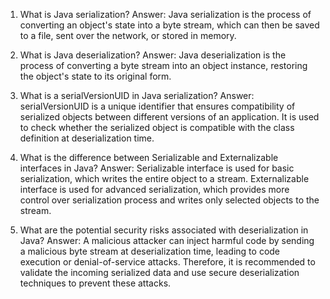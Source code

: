 1. What is Java serialization? 
Answer: Java serialization is the process of converting an object's state into a byte stream, which can then be saved to a file, sent over the network, or stored in memory.

2. What is Java deserialization? 
Answer: Java deserialization is the process of converting a byte stream into an object instance, restoring the object's state to its original form.

3. What is a serialVersionUID in Java serialization? 
Answer: serialVersionUID is a unique identifier that ensures compatibility of serialized objects between different versions of an application. It is used to check whether the serialized object is compatible with the class definition at deserialization time.

4. What is the difference between Serializable and Externalizable interfaces in Java? 
Answer: Serializable interface is used for basic serialization, which writes the entire object to a stream. Externalizable interface is used for advanced serialization, which provides more control over serialization process and writes only selected objects to the stream.

5. What are the potential security risks associated with deserialization in Java? 
Answer: A malicious attacker can inject harmful code by sending a malicious byte stream at deserialization time, leading to code execution or denial-of-service attacks. Therefore, it is recommended to validate the incoming serialized data and use secure deserialization techniques to prevent these attacks.